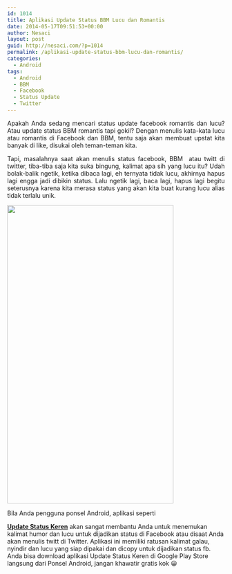 ```yaml
---
id: 1014
title: Aplikasi Update Status BBM Lucu dan Romantis
date: 2014-05-17T09:51:53+00:00
author: Nesaci
layout: post
guid: http://nesaci.com/?p=1014
permalink: /aplikasi-update-status-bbm-lucu-dan-romantis/
categories:
  - Android
tags:
  - Android
  - BBM
  - Facebook
  - Status Update
  - Twitter
---
```

<p style="text-align: justify;">
  Apakah Anda sedang mencari status update facebook romantis dan lucu? Atau update status BBM romantis tapi gokil? Dengan menulis kata-kata lucu atau romantis di Facebook dan BBM, tentu saja akan membuat upstat kita banyak di like, disukai oleh teman-teman kita.
</p>

<p style="text-align: justify;">
  Tapi, masalahnya saat akan menulis status facebook, BBM  atau twitt di twitter, tiba-tiba saja kita suka bingung, kalimat apa sih yang lucu itu? Udah bolak-balik ngetik, ketika dibaca lagi, eh ternyata tidak lucu, akhirnya hapus lagi engga jadi dibikin status. Lalu ngetik lagi, baca lagi, hapus lagi begitu seterusnya karena kita merasa status yang akan kita buat kurang lucu alias tidak terlalu unik.
</p>

<p style="text-align: justify;">
  <img loading="lazy" class="aligncenter" src="http://akucintakaudandia.files.wordpress.com/2014/05/updatestatuskeren_4.png" alt="" width="385" height="690" />
</p>

<p style="text-align: justify;">
  <!--more-->Bila Anda pengguna ponsel Android, aplikasi seperti 
  
  <a href="http://tasikisme.net" rel="nofollow"><strong>Update Status Keren</strong></a> akan sangat membantu Anda untuk menemukan kalimat humor dan lucu untuk dijadikan status di Facebook atau disaat Anda akan menulis twitt di Twitter. Aplikasi ini memiliki ratusan kalimat galau, nyindir dan lucu yang siap dipakai dan dicopy untuk dijadikan status fb. Anda bisa download aplikasi Update Status Keren di Google Play Store langsung dari Ponsel Android, jangan khawatir gratis kok 😀
</p>